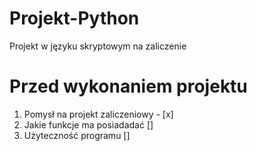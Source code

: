 # Projekt-Python
Projekt w języku skryptowym na zaliczenie

# Przed wykonaniem projektu 
1. Pomysł na projekt zaliczeniowy - [x]
2. Jakie funkcje ma posiadadać []
3. Użyteczność programu []

